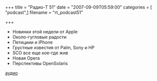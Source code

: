 +++
title = "Радио-T 51"
date = "2007-09-09T05:59:00"
categories = [ "podcast",]
filename = "rt_podcast51"

+++

- Новинки этой недели от Apple
- Около-гугловые радости
- Петициии и iPhonе
- Грустные известия от Palm, Sony и HP
- SCO все еще кое-где жив
- Новая Opera
- Перспективы OpenSolaris

[аудио](http://cdn.radio-t.com/rt_podcast51.mp3)
<audio src="http://cdn.radio-t.com/rt_podcast51.mp3" preload="none"></audio>